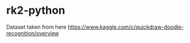 # rk2-python
 Dataset taken from here https://www.kaggle.com/c/quickdraw-doodle-recognition/overview
 
 

